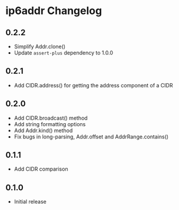 # ip6addr Changelog

## 0.2.2

- Simplify Addr.clone()
- Update `assert-plus` dependency to 1.0.0

## 0.2.1

- Add CIDR.address() for getting the address component of a CIDR

## 0.2.0

- Add CIDR.broadcast() method
- Add string formatting options
- Add Addr.kind() method
- Fix bugs in long-parsing, Addr.offset and AddrRange.contains()

## 0.1.1

- Add CIDR comparison

## 0.1.0

- Initial release
